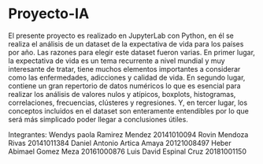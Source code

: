 # Proyecto-IA
El presente proyecto es realizado en JupyterLab con Python, en él se realiza el análisis de un dataset de la expectativa de vida para los países por año. Las razones para elegir este dataset fueron varias. En primer lugar, la expectativa de vida es un tema recurrente a nivel mundial y muy interesante de tratar, tiene muchos elementos importantes a considerar como las enfermedades, adicciones y calidad de vida. En segundo lugar, contiene un gran repertorio de datos numéricos lo que es esencial para realizar los análisis de valores nulos y atípicos, boxplots, histogramas, correlaciones, frecuencias, clústeres y regresiones. Y, en tercer lugar, los conceptos incluidos en el dataset son enteramente entendibles por lo que será más simplicado poder llegar a conclusiones útiles.

Integrantes:
Wendys paola Ramirez Mendez   20141010094
Rovin Mendoza Rivas           20141011384
Daniel Antonio Artica Amaya   20121008497
Heber Abimael Gomez Meza      20161000876
Luis David Espinal Cruz       20181001150
